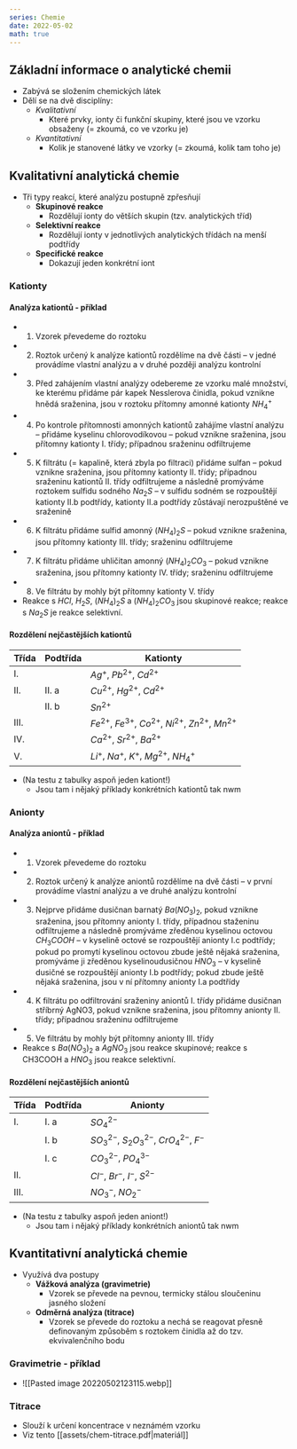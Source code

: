 ```yaml
---
series: Chemie
date: 2022-05-02
math: true
---
```


## Základní informace o analytické chemii
- Zabývá se složením chemických látek
- Dělí se na dvě disciplíny:
	- *Kvalitativní*
		- Které prvky, ionty či funkční skupiny, které jsou ve vzorku obsaženy (= zkoumá, co ve vzorku je)
	- *Kvantitativní*
		- Kolik je stanovené látky ve vzorky (= zkoumá, kolik tam toho je)

## Kvalitativní analytická chemie
- Tři typy reakcí, které analýzu postupně zpřesňují
	- **Skupinové reakce**
		- Rozdělují ionty do větších skupin (tzv. analytických tříd)
	- **Selektivní reakce**
		- Rozdělují ionty v jednotlivých analytických třídách na menší podtřídy
	- **Specifické reakce**
		- Dokazují jeden konkrétní iont

### Kationty
#### Analýza kationtů - příklad
- 1. Vzorek převedeme do roztoku
- 2. Roztok určený k analýze kationtů rozdělíme na dvě části – v jedné provádíme vlastní analýzu a v druhé později analýzu kontrolní
- 3. Před zahájením vlastní analýzy odebereme ze vzorku malé množství, ke kterému přidáme pár kapek Nesslerova činidla, pokud vznikne hnědá sraženina, jsou v roztoku přítomny amonné kationty $NH_{4}^{+}$
- 4. Po kontrole přítomnosti amonných kationtů zahájíme vlastní analýzu – přidáme kyselinu chlorovodíkovou – pokud vznikne sraženina, jsou přítomny kationty I. třídy; případnou sraženinu odfiltrujeme
- 5. K filtrátu (= kapalině, která zbyla po filtraci) přidáme sulfan – pokud vznikne sraženina, jsou přítomny kationty II. třídy; případnou sraženinu kationtů II. třídy odfiltrujeme a následně promýváme roztokem sulfidu sodného $Na_{2}S$ – v sulfidu sodném se rozpouštějí kationty II.b podtřídy, kationty II.a podtřídy zůstávají nerozpuštěné ve sraženině
- 6. K filtrátu přidáme sulfid amonný $(NH_{4})_{2}S$ – pokud vznikne sraženina, jsou přítomny kationty III. třídy; sraženinu odfiltrujeme
- 7. K filtrátu přidáme uhličitan amonný $(NH_{4})_{2}CO_{3}$ – pokud vznikne sraženina, jsou přítomny kationty IV. třídy; sraženinu odfiltrujeme
- 8. Ve filtrátu by mohly být přítomny kationty V. třídy
- Reakce s $HCl$, $H_2S$, $(NH_{4})_{2}S$ a $(NH_{4})_{2}CO_{3}$ jsou skupinové reakce; reakce s $Na_{2}S$ je reakce selektivní.

#### Rozdělení nejčastějších kationtů

| **Třída** | **Podtřída** | **Kationty**                                                     |
| --------- | ------------ | ---------------------------------------------------------------- |
| I.        |              | $Ag^+$, $Pb^{2+}$, $Cd^{2+}$                                     |
| II.       | II. a        | $Cu^{2+}$, $Hg^{2+}$, $Cd^{2+}$                                  |
|           | II. b        | $Sn^{2+}$                                                        |
| III.      |              | $Fe^{2+}$, $Fe^{3+}$, $Co^{2+}$, $Ni^{2+}$, $Zn^{2+}$, $Mn^{2+}$ |
| IV.       |              | $Ca^{2+}$, $Sr^{2+}$, $Ba^{2+}$                                  |
| V.        |              | $Li^+$, $Na^+$, $K^+$, $Mg^{2+}$, $NH_4^+$                                                                 |

- (Na testu z tabulky aspoň jeden kationt!)
	- Jsou tam i nějaký příklady konkrétních kationtů tak nwm

### Anionty
#### Analýza aniontů - příklad
- 1. Vzorek převedeme do roztoku
- 2. Roztok určený k analýze aniontů rozdělíme na dvě části – v první provádíme vlastní analýzu a ve druhé analýzu kontrolní
- 3. Nejprve přidáme dusičnan barnatý $Ba(NO_3)_2$, pokud vznikne sraženina, jsou přítomny anionty I. třídy, případnou staženinu odfiltrujeme a následně promýváme zředěnou kyselinou octovou $CH_3COOH$ – v kyselině octové se rozpouštějí anionty I.c podtřídy; pokud po promytí kyselinou octovou zbude ještě nějaká sraženina, promýváme ji zředěnou kyselinoudusičnou $HNO_3$ – v kyselině dusičné se rozpouštějí anionty I.b podtřídy; pokud zbude ještě nějaká sraženina, jsou v ní přítomny anionty I.a podtřídy
- 4. K filtrátu po odfiltrování sraženiny aniontů I. třídy přidáme dusičnan stříbrný AgNO3, pokud vznikne sraženina, jsou přítomny anionty II. třídy; případnou sraženinu odfiltrujeme
- 5. Ve filtrátu by mohly být přítomny anionty III. třídy
- Reakce s $Ba(NO_3)_2$ a $AgNO_3$ jsou reakce skupinové; reakce s CH3COOH a $HNO_3$ jsou reakce selektivní.

#### Rozdělení nejčastějších aniontů
| **Třída** | **Podtřída** | **Anionty**                                       |
| --------- | ------------ | ------------------------------------------------- |
| I.        | I. a         | $SO_4^{2-}$                                       |
|           | I. b         | $SO_3^{2-}$, $S_2O_3^{2-}$, $CrO_4^{2-}$, $F^{-}$ |
|           | I. c         | $CO_3^{2-}$, $PO_4^{3-}$                          |
| II.       |              | $Cl^{-}$, $Br^{-}$, $I^{-}$, $S^{2-}$             |
| III.      |              | $NO_3^-$, $NO_2^-$                                                  |

- (Na testu z tabulky aspoň jeden aniont!)
	- Jsou tam i nějaký příklady konkrétních aniontů tak nwm

## Kvantitativní analytická chemie
- Využívá dva postupy
	- **Vážková analýza (gravimetrie)**
		- Vzorek se převede na pevnou, termicky stálou sloučeninu jasného složení
	- **Odměrná analýza (titrace)**
		- Vzorek se převede do roztoku a nechá se reagovat přesně definovaným způsoběm s roztokem činidla až do tzv. ekvivalenčního bodu

### Gravimetrie - příklad
- ![[Pasted image 20220502123115.webp]]
### Titrace
- Slouží k určení koncentrace v neznámém vzorku
- Viz tento [[assets/chem-titrace.pdf|materiál]]